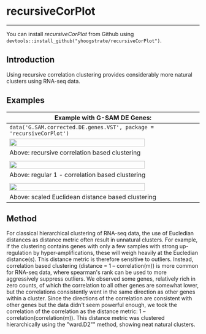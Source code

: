 # recursiveCorPlot

---

You can install *recursiveCorPlot* from Github using `devtools::install_github("yhoogstrate/recursiveCorPlot")`.

## Introduction

Using recursive correlation clustering provides considerably more natural clusters using RNA-seq data.


## Examples

| Example with G-SAM DE Genes: |
|---------------------------------------------|
| `data('G.SAM.corrected.DE.genes.VST', package = 'recursiveCorPlot')` |
| <img src="https://github.com/yhoogstrate/recursiveCorPlot/raw/master/extern/cor_cor_.png" width="85%">  |
| Above: recursive correlation based clustering |
| |
| <img src="https://github.com/yhoogstrate/recursiveCorPlot/raw/master/extern/cor.png" width="85%">  |
| Above: regular 1 - correlation based clustering |
| |
| <img src="https://github.com/yhoogstrate/recursiveCorPlot/raw/master/extern/scale_euclidean.png" width="85%">  |
| Above: scaled Euclidean distance based clustering |

## Method

For classical hierarchical clustering of RNA-seq data, the use of Eucledian distances as distance metric often result in unnatural clusters. For example, if the clustering contains genes with only a few samples with strong up-regulation by hyper-amplifications, these will weigh heavily at the Eucledian distance(s). This distance metric is therefore sensitive to outliers. Instead, correlation based clustering (distance = 1 – correlation(m)) is more common for RNA-seq data, where spearman's rank can be used to more aggressively suppress outliers. We observed some genes, relatively rich in zero counts, of which the correlation to all other genes are somewhat lower, but the correlations consistently went in the same direction as other genes within a cluster. Since the directions of the correlation are consistent with other genes but the data didn't seem powerful enough, we took the correlation of the correlation as the distance metric: 1 – correlation(correlation(m)). This distance metric was clustered hierarchically using the "ward.D2"" method, showing neat natural clusters.


